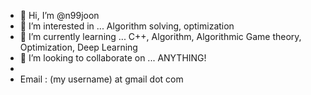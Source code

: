 - 👋 Hi, I’m @n99joon
- 👀 I’m interested in ...  Algorithm solving, optimization
- 🌱 I’m currently learning ... C++, Algorithm, Algorithmic Game theory, Optimization, Deep Learning
- 💞️ I’m looking to collaborate on ... ANYTHING!
-  
- Email : (my username) at gmail dot com

<!---
n99joon/n99joon is a ✨ special ✨ repository because its `README.md` (this file) appears on your GitHub profile.
You can click the Preview link to take a look at your changes.
--->
